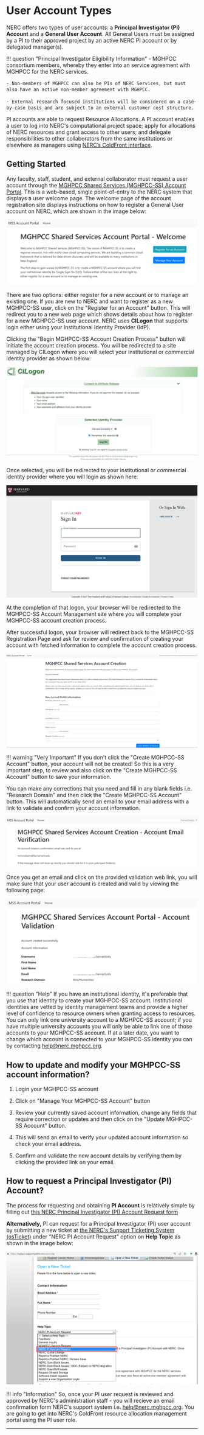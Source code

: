 # User Account Types

NERC offers two types of user accounts: a **Principal Investigator (PI) Account**
and a **General User Account**. All General Users must be assigned by a PI to their
approved project by an active NERC PI account or by delegated manager(s).

!!! question "Principal Investigator Eligibility Information"
    - MGHPCC consortium members, whereby they enter into an service agreement with
    MGHPCC for the NERC services.

    - Non-members of MGHPCC can also be PIs of NERC Services, but must also have an active non-member agreement with MGHPCC.

    - External research focused institutions will be considered on a case-by-case basis and are subject to an external customer cost structure.

PI accounts are able to request Resource Allocations. A PI account enables a user
to log into NERC's computational project space; apply for allocations of NERC resources
and grant access to other users; and delegate responsibilities to other collaborators
from the same institutions or elsewhere as managers using
[NERC’s ColdFront interface](https://coldfront.mss.mghpcc.org/).

## Getting Started

Any faculty, staff, student, and external collaborator must request a user account
through the [MGHPCC Shared Services (MGHPCC-SS) Account Portal](https://regapp.mss.mghpcc.org/).
This is a web-based, single point-of-entry to the NERC system that displays a user
welcome page. The welcome page of the account registration site displays instructions
on how to register a General User account on NERC, which are shown in the image below:

![MGHPCC Shared Services (MGHPCC-SS) Account Portal Welcome Page](images/regapp-welcome-page.png)

There are two options: either register for a new account or to manage an existing
one. If you are new to NERC and want to register as a new MGHPCC-SS user, click
on the "Register for an Account" button. This will redirect you to a new web page
which shows details about how to register for a new MGHPCC-SS user account. NERC
uses **CILogon** that supports login either using your Institutional Identity
Provider (IdP).

Clicking the "Begin MGHPCC-SS Account Creation Process" button will initiate the
account creation process. You will be redirected to a site managed by CILogon where
you will select your institutional or commercial identity provider as shown below:

![CILogon Page](images/CILogon.png)

Once selected, you will be redirected to your institutional or commercial identity
provider where you will login as shown here:

![Institutional IdP Login Page](images/institutional_idp.png)

At the completion of that logon, your browser will be redirected to the MGHPCC-SS
Account Management site where you will complete your MGHPCC-SS account creation process.

After successful logon, your browser will redirect back to the MGHPCC-SS Registration
Page and ask for review and confirmation of creating your account with fetched information
to complete the account creation process.

![User Account Review Before Creation Page](images/user-account-review-page.png)

!!! warning "Very Important"
    If you don't click the "Create MGHPCC-SS Account" button, your account will not
    be created! So this is a very important step, to review and also click on the
    "Create MGHPCC-SS Account" button to save your information.

You can make any corrections that you need and fill in any blank fields i.e. "Research
Domain" and then click the "Create MGHPCC-SS Account" button. This will automatically
send an email to your email address with a link to validate and confirm your account
information.

![User Account Email Verification Page](images/account-email-verification-page.png)

Once you get an email and click on the provided validation web link, you will make
sure that your user account is created and valid by viewing the following page:

![Successful Account Validation Page](images/successful-account-validation.png)

!!! question "Help"
    If you have an institutional identity, it's preferable that you use that identity
    to create your MGHPCC-SS account. Institutional identities are vetted by identity
    management teams and provide a higher level of confidence to resource owners
    when granting access to resources. You can only link one university account to
    a MGHPCC-SS account; if you have multiple university accounts you will only be
    able to link one of those accounts to your MGHPCC-SS account. If at a later date,
    you want to change which account is connected to your MGHPCC-SS identity you
    can by contacting [help@nerc.mghpcc.org](mailto:help@nerc.mghpcc.org?subject=NERC%20User%20Account%Help).

## How to update and modify your MGHPCC-SS account information?

1. Login your MGHPCC-SS account

2. Click on "Manage Your MGHPCC-SS Account" button

3. Review your currently saved account information, change any fields that require
correction or updates and then click on the "Update MGHPCC-SS Account" button.

4. This will send an email to verify your updated account information so check your
email address.

5. Confirm and validate the new account details by verifying them by clicking the
provided link on your email.

## How to request a Principal Investigator (PI) Account?

The process for requesting and obtaining **PI Account** is relatively simple by
filling out [this NERC Principal Investigator (PI) Account Request form](https://nerc.mghpcc.org/pi-account-request/)

**Alternatively,** PI can request for a Principal Investigator (PI) user account
by submitting a new ticket at
[the NERC's Support Ticketing System (osTicket)](https://mghpcc.supportsystem.com/open.php)
under "NERC PI Account Request" option on **Help Topic** as shown in the image below:

![the NERC's Support Ticketing System PI Ticket](images/osticket-pi-request.png)

!!! info "Information"
    So, once your PI user request is reviewed and approved by NERC's administration
    staff - you will recieve an email confirmation form NERC's support system i.e.
    help@nerc.mghpcc.org. You are going to get into NERC's ColdFront resource
    allocation management portal using the PI user role.

---
